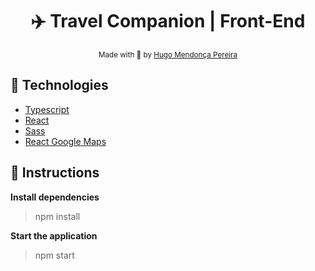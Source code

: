 <h1 align="center">✈️ Travel Companion | Front-End </h1>

<div align="center">
  <sub> Made with 💖 by
    <a href="https://github.com/hugompereira2">Hugo Mendonça Pereira</a>
  </sub>
</div>

## 🚀 Technologies

* [Typescript](https://www.typescriptlang.org/)      
* [React](https://reactjs.org/)      
* [Sass](https://sass-lang.com/)
* [React Google Maps](https://react-google-maps-api-docs.netlify.app/)

## :checkered_flag: Instructions

**Install dependencies**

> npm install

**Start the application**

> npm start

